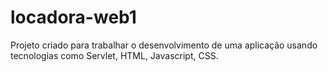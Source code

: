 # locadora-web1
Projeto criado para trabalhar o desenvolvimento de uma aplicação usando tecnologias como Servlet, HTML, Javascript, CSS.
